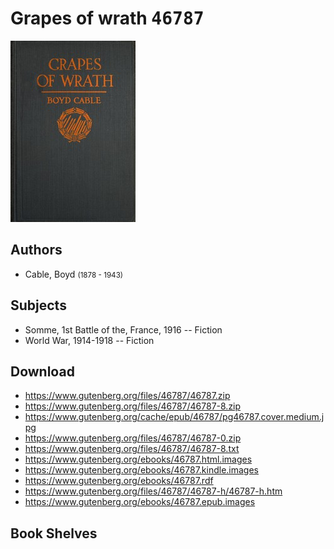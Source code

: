 # Grapes of wrath <kbd>46787</kbd>

![](./cover.medium.jpg "")

## Authors


 - Cable, Boyd <small>(1878 - 1943)</small>

## Subjects


 - Somme, 1st Battle of the, France, 1916 -- Fiction
 - World War, 1914-1918 -- Fiction

## Download


 - https://www.gutenberg.org/files/46787/46787.zip
 - https://www.gutenberg.org/files/46787/46787-8.zip
 - https://www.gutenberg.org/cache/epub/46787/pg46787.cover.medium.jpg
 - https://www.gutenberg.org/files/46787/46787-0.zip
 - https://www.gutenberg.org/files/46787/46787-8.txt
 - https://www.gutenberg.org/ebooks/46787.html.images
 - https://www.gutenberg.org/ebooks/46787.kindle.images
 - https://www.gutenberg.org/ebooks/46787.rdf
 - https://www.gutenberg.org/files/46787/46787-h/46787-h.htm
 - https://www.gutenberg.org/ebooks/46787.epub.images

## Book Shelves



